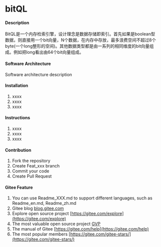 # bitQL

#### Description
BitQL是一个内存检索引擎，设计理念是数据存储即索引。首先如果是boolean型数据，则直接用一个bit向量，N个数据，在内存中存放，最多浪费空间不超过8个byte(一个long整形的空间)。其他数据类型都是由一系列的相同维度的bit向量组成。例如把long看出由64个bit向量组成。 

#### Software Architecture
Software architecture description

#### Installation

1.  xxxx
2.  xxxx
3.  xxxx

#### Instructions

1.  xxxx
2.  xxxx
3.  xxxx

#### Contribution

1.  Fork the repository
2.  Create Feat_xxx branch
3.  Commit your code
4.  Create Pull Request


#### Gitee Feature

1.  You can use Readme\_XXX.md to support different languages, such as Readme\_en.md, Readme\_zh.md
2.  Gitee blog [blog.gitee.com](https://blog.gitee.com)
3.  Explore open source project [https://gitee.com/explore](https://gitee.com/explore)
4.  The most valuable open source project [GVP](https://gitee.com/gvp)
5.  The manual of Gitee [https://gitee.com/help](https://gitee.com/help)
6.  The most popular members  [https://gitee.com/gitee-stars/](https://gitee.com/gitee-stars/)
